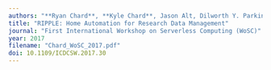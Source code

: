 ```yaml
---
authors: "**Ryan Chard**, **Kyle Chard**, Jason Alt, Dilworth Y. Parkinson, **Steve Tuecke**, **Ian Foster**"
title: "RIPPLE: Home Automation for Research Data Management"
journal: "First International Workshop on Serverless Computing (WoSC)"
year: 2017
filename: "Chard_WoSC_2017.pdf"
doi: 10.1109/ICDCSW.2017.30
---
```

